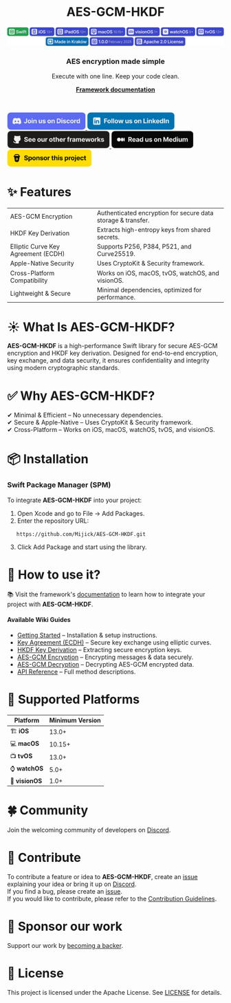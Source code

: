 
<p align="center">
   <h1 align="center">AES-GCM-HKDF</h1>
</p>
<!--Labels-->
<p align="center">
    <img alt="Labels" src="https://github.com/Mijick/Assets/blob/main/AES-GCM-HKDF/Labels/labels.svg"/>
</p>

<!--Text Header-->
<p>
    <h3 align="center">AES encryption made simple</h3>
    <p align="center">Execute with one line. Keep your code clean.</p>
</p>

<!--Links: Wiki-->
<p align="center">
    <a href="https://github.com/Mijick/AES-GCM-HKDF/wiki" rel="nofollow"><b>Framework documentation</b></a>
</p>
<br>
<!--Buttons-->
<p>
    <!--Discord-->
    <a href="https://link.mijick.com/discord">
        <img alt="Join us on Discord" src="https://github.com/Mijick/Assets/blob/main/Common/Buttons/discord.png" height="40px">
    </a>
    <!--Linkedin-->
    <a href="https://link.mijick.com/linkedin">
        <img alt="Follow us on LinkedIn" src="https://github.com/Mijick/Assets/blob/main/Common/Buttons/linkedin.png" height="40px">
    </a>
    <!--GitHub-->
    <a href="https://link.mijick.com/github">
        <img alt="See our other frameworks" src="https://github.com/Mijick/Assets/blob/main/Common/Buttons/github.png" height="40px">
    </a>
    <!--Medium-->
    <a href="https://link.mijick.com/medium">
        <img alt="Read us on Medium" src="https://github.com/Mijick/Assets/blob/main/Common/Buttons/medium.png" height="40px">
    </a>
    <!--Buymeacoffee-->
    <a href="https://link.mijick.com/buymeacoffee">
        <img alt="Buy us a coffee" src="https://github.com/Mijick/Assets/blob/main/Common/Buttons/buymeacoffee.png" height="40px">
    </a>
</p>

# ✨ Features
<!--Features table-->
<table>
        <tbody>
            <tr>
              <td> 
                AES-GCM Encryption
              </td>
              <td>
                 Authenticated encryption for secure data storage & transfer.
              </td>
            </tr>
          <tr>
              <td> 
                HKDF Key Derivation
              </td>
              <td>
                 Extracts high-entropy keys from shared secrets.
              </td>
          </tr>
          <tr>
              <td> 
                Elliptic Curve Key Agreement (ECDH)
              </td>
              <td>
                 Supports P256, P384, P521, and Curve25519.
              </td>
          </tr>
          <tr>
              <td> 
                Apple-Native Security
              </td>
              <td>
                 Uses CryptoKit & Security framework.
              </td>
          </tr>
          <tr>
              <td> 
               Cross-Platform Compatibility
              </td>
              <td>
                 Works on iOS, macOS, tvOS, watchOS, and visionOS.
              </td>
          </tr>
          <tr>
              <td> 
                Lightweight & Secure
              </td>
              <td>
                 Minimal dependencies, optimized for performance.
              </td>
          </tr>
        </tbody>
    </table>

<!--Description-->
# ☀️ What Is AES-GCM-HKDF?
**AES-GCM-HKDF** is a high-performance Swift library for secure AES-GCM encryption and HKDF key derivation. Designed for end-to-end encryption, key exchange, and data security, it ensures confidentiality and integrity using modern cryptographic standards.

<!--Why description-->
# ✅ Why AES-GCM-HKDF? 
✔ Minimal & Efficient – No unnecessary dependencies.<br>
✔ Secure & Apple-Native – Uses CryptoKit & Security framework.<br>
✔ Cross-Platform – Works on iOS, macOS, watchOS, tvOS, and visionOS.<br>


<!--Installation-->
# 📦 Installation
### Swift Package Manager (SPM)
To integrate **AES-GCM-HKDF** into your project: <br>
1. Open Xcode and go to File → Add Packages.
2. Enter the repository URL: 
```
   https://github.com/Mijick/AES-GCM-HKDF.git
```
3. Click Add Package and start using the library.

<!--Documentation-->
# 🚀 How to use it?
📚 Visit the framework's [documentation](https://link.mijick.com/AES-GCM-HKDF/wiki) to learn how to integrate your project with **AES-GCM-HKDF**. <br>
#### **Available Wiki Guides**
- [Getting Started](https://github.com/Mijick/AES-GCM-HKDF/wiki/Getting-Started) – Installation & setup instructions.  
- [Key Agreement (ECDH)](https://github.com/Mijick/AES-GCM-HKDF/wiki/Key-Agreement) – Secure key exchange using elliptic curves.  
- [HKDF Key Derivation](https://github.com/Mijick/AES-GCM-HKDF/wiki/HKDF-Key-Derivation) – Extracting secure encryption keys.  
- [AES-GCM Encryption](https://github.com/Mijick/AES-GCM-HKDF/wiki/AES-GCM-Encryption) – Encrypting messages & data securely.  
- [AES-GCM Decryption](https://github.com/Mijick/AES-GCM-HKDF/wiki/AES-GCM-Decryption) – Decrypting AES-GCM encrypted data.  
- [API Reference](https://github.com/Mijick/AES-GCM-HKDF/wiki/API-Reference) – Full method descriptions.  

<!--Supported Platforms-->
# 📲 Supported Platforms
| **Platform**  | **Minimum Version** |
|--------------|--------------------|
| 🏗 **iOS**      | 13.0+              |
| 💻 **macOS**    | 10.15+              |
| 📺 **tvOS**     | 13.0+              |
| ⌚ **watchOS**  | 5.0+               |
| 🥽 **visionOS** | 1.0+               |

<!--Community-->
# 🍀 Community
Join the welcoming community of developers on [Discord](https://link.mijick.com/discord).

<!--Contribution-->
# 🌼 Contribute
To contribute a feature or idea to **AES-GCM-HKDF**, create an [issue](https://github.com/Mijick/AES-GCM-HKDF/issues/new?assignees=FulcrumOne&labels=state%3A+inactive%2C+type%3A+feature&projects=&template=🚀-feature-request.md&title=%5BFREQ%5D) explaining your idea or bring it up on [Discord](https://discord.com/invite/dT5V7nm5SC). <br>
If you find a bug, please create an [issue](https://github.com/Mijick/AES-GCM-HKDF/issues/new?assignees=FulcrumOne%2C+jay-jay-lama&labels=state%3A+inactive%2C+type%3A+bug&projects=&template=🦟-bug-report.md&title=%5BBUG%5D). <br>
If you would like to contribute, please refer to the [Contribution Guidelines](https://link.mijick.com/contribution-guidelines).

<!--Sponsorship-->
# 💜 Sponsor our work
Support our work by [becoming a backer](https://buymeacoffee.com/mijick).

# 📜 License
This project is licensed under the Apache License. See [LICENSE](https://github.com/Mijick/AES-GCM-HKDF/LICENSE) for details.





